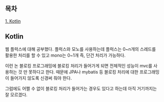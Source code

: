 ## 목차
[1. Kotlin](#kotlin)

## Kotlin
웹 플럭스에 대해 공부했다. 플럭스와 모노를 사용하는데 플럭스는 0~n개의 스레드를 활용한 처리를 할 수 있고 mono는 0~1개 즉, 단건 처리가 가능하다.

이런 논 블로킹 프로그래밍에 블로킹 처리가 들어가게 되면 전체적인 성능이 mvc를 사용하는 것 만 못하다고 한다. 때문에 JPA나 mybatis 등 블로킹 처리에 대한 프로그래밍이 들어가지 않도록 신경써 줘야 한다.

그럼에도 어쩔 수 없이 블로킹 처리가 들어가는 경우도 있다고 하는데 아직 거기까지는 잘 모르겠다.